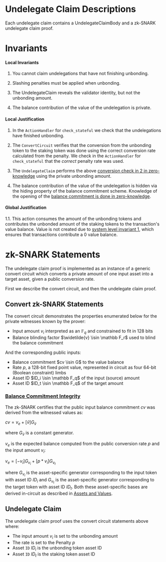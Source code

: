 # Undelegate Claim Descriptions

Each undelegate claim contains a UndelegateClaimBody and a zk-SNARK undelegate claim proof.

# Invariants

#### Local Invariants

1. You cannot claim undelegations that have not finishing unbonding.

2. Slashing penalties must be applied when unbonding.

3. The UndelegateClaim reveals the validator identity, but not the unbonding amount.

4. The balance contribution of the value of the undelegation is private.

#### Local Justification

1. In the `ActionHandler` for `check_stateful` we check that the undelegations have finished unbonding.

2. The `ConvertCircuit` verifies that the conversion from the unbonding token to the staking token was done using the correct conversion rate calculated from the penalty. We check in the `ActionHandler` for `check_stateful` that the _correct_ penalty rate was used.

3. The `UndelegateClaim` performs the above [conversion check in 2 in zero-knowledge](#balance-commitment-integrity) using the private unbonding amount.

4. The balance contribution of the value of the undelegation is hidden via the hiding property of the balance commitment scheme. Knowledge of the opening of the [balance commitment is done in zero-knowledge](#balance-commitment-integrity).

#### Global Justification

1.1. This action consumes the amount of the unbonding tokens and contributes the unbonded amount of the staking tokens to the transaction's value balance. Value is not created due to [system level invariant 1](../../transactions/invariants.md), which ensures that transactions contribute a 0 value balance.

# zk-SNARK Statements

The undelegate claim proof is implemented as an instance of a generic convert circuit which converts a private amount of one input asset into a target asset, given a public conversion rate.

First we describe the convert circuit, and then the undelegate claim proof.

## Convert zk-SNARK Statements

The convert circuit demonstrates the properties enumerated below for the private witnesses known by the prover:

* Input amount $v_i$ interpreted as an $\mathbb F_q$ and constrained to fit in 128 bits
* Balance blinding factor $\widetilde{v} \isin \mathbb F_r$ used to blind the balance commitment

And the corresponding public inputs:

* Balance commitment $cv \isin G$ to the value balance
* Rate $p$, a 128-bit fixed point value, represented in circuit as four 64-bit (Boolean constraint) limbs
* Asset ID $ID_i \isin \mathbb F_q$ of the input (source) amount
* Asset ID $ID_t \isin \mathbb F_q$ of the target amount

### [Balance Commitment Integrity](#balance-commitment-integrity)

The zk-SNARK certifies that the public input balance commitment $cv$ was derived from the witnessed values as:

$cv = v_e + [\widetilde{v}] G_{\widetilde{v}}$

where $G_{\widetilde{v}}$ is a constant generator.

$v_e$ is the expected balance computed from the public conversion rate $p$ and the input
amount $v_i$:

$v_e = [-v_i] G_{v_i} + [p * v_i] G_{v_t}$

where $G_{v_i}$ is the asset-specific generator corresponding to the input
token with asset ID $ID_i$ and $G_{v_t}$ is the asset-specific generator corresponding to the
target token with asset ID $ID_t$. Both these asset-specific bases are derived in-circuit as described in [Assets and Values](../../assets.md).

## Undelegate Claim

The undelegate claim proof uses the convert circuit statements above where:

* The input amount $v_i$ is set to the unbonding amount
* The rate is set to the Penalty $p$
* Asset `ID` $ID_i$ is the unbonding token asset ID
* Asset `ID` $ID_t$ is the staking token asset ID
